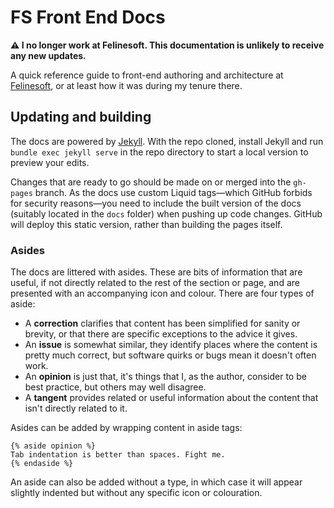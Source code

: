 # FS Front End Docs

**⚠️ I no longer work at Felinesoft. This documentation is unlikely to receive any new updates.**

A quick reference guide to front-end authoring and architecture at [Felinesoft](https://felinesoft.com), or at least how it was during my tenure there. 
 
## Updating and building

The docs are powered by [Jekyll](https://jekyllrb.com). With the repo cloned, install Jekyll and run `bundle exec jekyll serve` in the repo directory to start a local version to preview your edits.

Changes that are ready to go should be made on or merged into the `gh-pages` branch. As the docs use custom Liquid tags—which GitHub forbids for security reasons—you need to include the built version of the docs (suitably located in the `docs` folder) when pushing up code changes. GitHub will deploy this static version, rather than building the pages itself. 

### Asides

The docs are littered with asides. These are bits of information that are useful, if not directly related to the rest of the section or page, and are presented with an accompanying icon and colour. There are four types of aside:

* A **correction** clarifies that content has been simplified for sanity or brevity, or that there are specific exceptions to the advice it gives.
* An **issue** is somewhat similar, they identify places where the content is pretty much correct, but software quirks or bugs mean it doesn't often work.
* An **opinion** is just that, it's things that I, as the author, consider to be best practice, but others may well disagree.
* A **tangent** provides related or useful information about the content that isn't directly related to it.

Asides can be added by wrapping content in aside tags:

```
{% aside opinion %}
Tab indentation is better than spaces. Fight me.
{% endaside %}
```

An aside can also be added without a type, in which case it will appear slightly indented but without any specific icon or colouration. 
